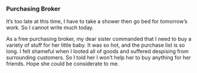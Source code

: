 ### Purchasing Broker
It’s too late at this time, I have to take a shower then go bed for tomorrow’s work. So I cannot write much today.

As a free purchasing broker, my dear sister commanded that I need to buy a variety of stuff for her little baby. It was so hot, and the purchase list is so long. I felt shameful when I looted all of goods and suffered despising from surrounding customers. So I told her I won’t help her to buy anything for her friends. Hope she could be considerate to me.
